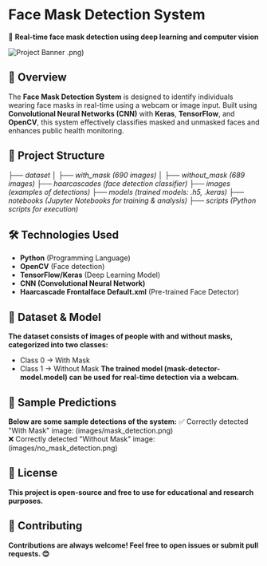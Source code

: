 # Face Mask Detection System  
🚀 **Real-time face mask detection using deep learning and computer vision**  

![Project Banner](https://github.com/user-attachments/assets/9923d8d4-60c6-4369-8e33-ed14502716c5)
.png)
## 📌 Overview  
The **Face Mask Detection System** is designed to identify individuals wearing face masks in real-time using a webcam or image input. Built using **Convolutional Neural Networks (CNN)** with **Keras**, **TensorFlow**, and **OpenCV**, this system effectively classifies masked and unmasked faces and enhances public health monitoring.

## 📂 Project Structure  
*├── dataset*
*│   ├── with_mask (690 images)*
*│   ├── without_mask (689 images)*
*├── haarcascades (face detection classifier)*
*├── images (examples of detections)*
*├── models (trained models: .h5, .keras)*
*├── notebooks (Jupyter Notebooks for training & analysis)*
*├── scripts (Python scripts for execution)*

## 🛠 Technologies Used  
- **Python** (Programming Language)  
- **OpenCV** (Face detection)  
- **TensorFlow/Keras** (Deep Learning Model)  
- **CNN (Convolutional Neural Network)**  
- **Haarcascade Frontalface Default.xml** (Pre-trained Face Detector)  

## 🎯 Dataset & Model
**The dataset consists of images of people with and without masks, categorized into two classes:**
- Class 0 → With Mask
- Class 1 → Without Mask
**The trained model (mask-detector-model.model) can be used for real-time detection via a webcam.**

## 📸 Sample Predictions
**Below are some sample detections of the system:**
✅ Correctly detected "With Mask" image:
(images/mask_detection.png)  
❌ Correctly detected "Without Mask" image:
(images/no_mask_detection.png)  


## 📜 License
**This project is open-source and free to use for educational and research purposes.**
## 🙌 Contributing
**Contributions are always welcome! Feel free to open issues or submit pull requests. 😊**

